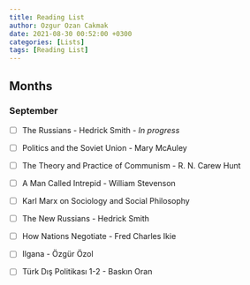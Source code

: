 ```yaml
---
title: Reading List
author: Ozgur Ozan Cakmak
date: 2021-08-30 00:52:00 +0300
categories: [Lists]
tags: [Reading List]
---
```


## Months

### September

- [ ] The Russians - Hedrick Smith - *In progress*
- [ ] Politics and the Soviet Union - Mary McAuley
- [ ] The Theory and Practice of Communism - R. N. Carew Hunt
- [ ] A Man Called Intrepid - William Stevenson
- [ ] Karl Marx on Sociology and Social Philosophy
- [ ] The New Russians - Hedrick Smith
- [ ] How Nations Negotiate - Fred Charles Ikie
- [ ] Ilgana - Özgür Özol
- [ ] Türk Dış Politikası 1-2 - Baskın Oran



